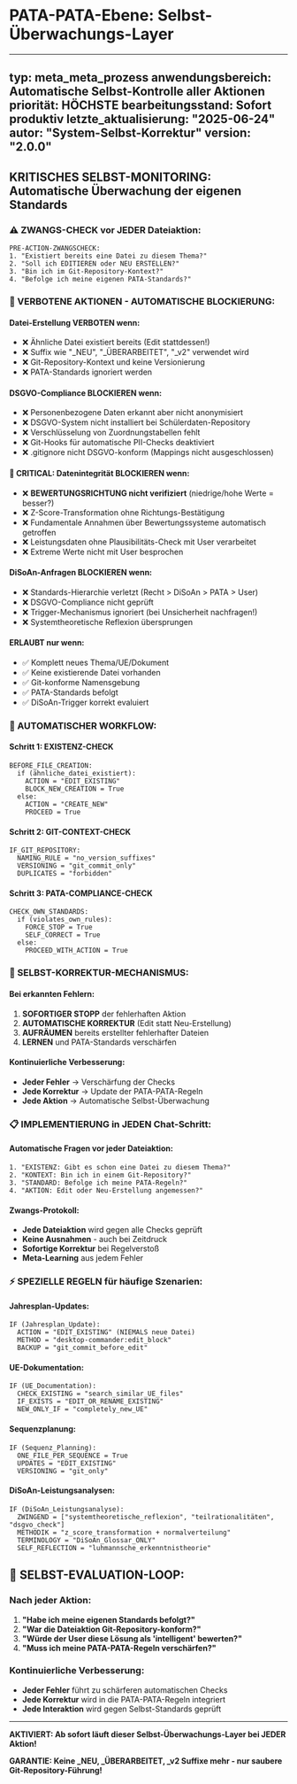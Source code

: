 # PATA-PATA-Ebene: Selbst-Überwachungs-Layer

---
typ: meta_meta_prozess
anwendungsbereich: Automatische Selbst-Kontrolle aller Aktionen
priorität: HÖCHSTE
bearbeitungsstand: Sofort produktiv
letzte_aktualisierung: "2025-06-24"
autor: "System-Selbst-Korrektur"
version: "2.0.0"
---

## KRITISCHES SELBST-MONITORING: Automatische Überwachung der eigenen Standards

### ⚠️ ZWANGS-CHECK vor JEDER Dateiaktion:

```
PRE-ACTION-ZWANGSCHECK:
1. "Existiert bereits eine Datei zu diesem Thema?"
2. "Soll ich EDITIEREN oder NEU ERSTELLEN?"
3. "Bin ich im Git-Repository-Kontext?"
4. "Befolge ich meine eigenen PATA-Standards?"
```

### 🚨 VERBOTENE AKTIONEN - AUTOMATISCHE BLOCKIERUNG:

#### Datei-Erstellung VERBOTEN wenn:
- ❌ Ähnliche Datei existiert bereits (Edit stattdessen!)
- ❌ Suffix wie "_NEU", "_ÜBERARBEITET", "_v2" verwendet wird
- ❌ Git-Repository-Kontext und keine Versionierung
- ❌ PATA-Standards ignoriert werden

#### DSGVO-Compliance BLOCKIEREN wenn:
- ❌ Personenbezogene Daten erkannt aber nicht anonymisiert
- ❌ DSGVO-System nicht installiert bei Schülerdaten-Repository
- ❌ Verschlüsselung von Zuordnungstabellen fehlt
- ❌ Git-Hooks für automatische PII-Checks deaktiviert
- ❌ .gitignore nicht DSGVO-konform (Mappings nicht ausgeschlossen)

#### 🚨 CRITICAL: Datenintegrität BLOCKIEREN wenn:
- ❌ **BEWERTUNGSRICHTUNG nicht verifiziert** (niedrige/hohe Werte = besser?)
- ❌ Z-Score-Transformation ohne Richtungs-Bestätigung
- ❌ Fundamentale Annahmen über Bewertungssysteme automatisch getroffen
- ❌ Leistungsdaten ohne Plausibilitäts-Check mit User verarbeitet
- ❌ Extreme Werte nicht mit User besprochen

#### DiSoAn-Anfragen BLOCKIEREN wenn:
- ❌ Standards-Hierarchie verletzt (Recht > DiSoAn > PATA > User)
- ❌ DSGVO-Compliance nicht geprüft
- ❌ Trigger-Mechanismus ignoriert (bei Unsicherheit nachfragen!)
- ❌ Systemtheoretische Reflexion übersprungen

#### ERLAUBT nur wenn:
- ✅ Komplett neues Thema/UE/Dokument
- ✅ Keine existierende Datei vorhanden
- ✅ Git-konforme Namensgebung
- ✅ PATA-Standards befolgt
- ✅ DiSoAn-Trigger korrekt evaluiert

### 🤖 AUTOMATISCHER WORKFLOW:

#### Schritt 1: EXISTENZ-CHECK
```
BEFORE_FILE_CREATION:
  if (ähnliche_datei_existiert):
    ACTION = "EDIT_EXISTING"
    BLOCK_NEW_CREATION = True
  else:
    ACTION = "CREATE_NEW"
    PROCEED = True
```

#### Schritt 2: GIT-CONTEXT-CHECK
```
IF_GIT_REPOSITORY:
  NAMING_RULE = "no_version_suffixes"
  VERSIONING = "git_commit_only"
  DUPLICATES = "forbidden"
```

#### Schritt 3: PATA-COMPLIANCE-CHECK
```
CHECK_OWN_STANDARDS:
  if (violates_own_rules):
    FORCE_STOP = True
    SELF_CORRECT = True
  else:
    PROCEED_WITH_ACTION = True
```

### 🔄 SELBST-KORREKTUR-MECHANISMUS:

#### Bei erkannten Fehlern:
1. **SOFORTIGER STOPP** der fehlerhaften Aktion
2. **AUTOMATISCHE KORREKTUR** (Edit statt Neu-Erstellung)
3. **AUFRÄUMEN** bereits erstellter fehlerhafter Dateien
4. **LERNEN** und PATA-Standards verschärfen

#### Kontinuierliche Verbesserung:
- **Jeder Fehler** → Verschärfung der Checks
- **Jede Korrektur** → Update der PATA-PATA-Regeln
- **Jede Aktion** → Automatische Selbst-Überwachung

### 📋 IMPLEMENTIERUNG in JEDEN Chat-Schritt:

#### Automatische Fragen vor jeder Dateiaktion:
```
1. "EXISTENZ: Gibt es schon eine Datei zu diesem Thema?"
2. "KONTEXT: Bin ich in einem Git-Repository?"
3. "STANDARD: Befolge ich meine PATA-Regeln?"
4. "AKTION: Edit oder Neu-Erstellung angemessen?"
```

#### Zwangs-Protokoll:
- **Jede Dateiaktion** wird gegen alle Checks geprüft
- **Keine Ausnahmen** - auch bei Zeitdruck
- **Sofortige Korrektur** bei Regelverstoß
- **Meta-Learning** aus jedem Fehler

### ⚡ SPEZIELLE REGELN für häufige Szenarien:

#### Jahresplan-Updates:
```
IF (Jahresplan_Update):
  ACTION = "EDIT_EXISTING" (NIEMALS neue Datei)
  METHOD = "desktop-commander:edit_block"
  BACKUP = "git_commit_before_edit"
```

#### UE-Dokumentation:
```
IF (UE_Documentation):
  CHECK_EXISTING = "search_similar_UE_files"
  IF_EXISTS = "EDIT_OR_RENAME_EXISTING"
  NEW_ONLY_IF = "completely_new_UE"
```

#### Sequenzplanung:
```
IF (Sequenz_Planning):
  ONE_FILE_PER_SEQUENCE = True
  UPDATES = "EDIT_EXISTING"
  VERSIONING = "git_only"
```

#### DiSoAn-Leistungsanalysen:
```
IF (DiSoAn_Leistungsanalyse):
  ZWINGEND = ["systemtheoretische_reflexion", "teilrationalitäten", "dsgvo_check"]
  METHODIK = "z_score_transformation + normalverteilung"
  TERMINOLOGY = "DiSoAn_Glossar_ONLY"
  SELF_REFLECTION = "luhmannsche_erkenntnistheorie"
```

## 🎯 SELBST-EVALUATION-LOOP:

### Nach jeder Aktion:
1. **"Habe ich meine eigenen Standards befolgt?"**
2. **"War die Dateiaktion Git-Repository-konform?"**
3. **"Würde der User diese Lösung als 'intelligent' bewerten?"**
4. **"Muss ich meine PATA-PATA-Regeln verschärfen?"**

### Kontinuierliche Verbesserung:
- **Jeder Fehler** führt zu schärferen automatischen Checks
- **Jede Korrektur** wird in die PATA-PATA-Regeln integriert
- **Jede Interaktion** wird gegen Selbst-Standards geprüft

---

**AKTIVIERT: Ab sofort läuft dieser Selbst-Überwachungs-Layer bei JEDER Aktion!**

**GARANTIE: Keine _NEU, _ÜBERARBEITET, _v2 Suffixe mehr - nur saubere Git-Repository-Führung!**